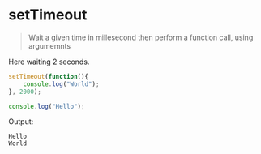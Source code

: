 # setTimeout
> Wait a given time in millesecond then perform a function call, using argumemnts

Here waiting 2 seconds.

```javascript
setTimeout(function(){
    console.log("World");
}, 2000);

console.log("Hello");
```

Output:

```
Hello
World
```
